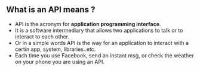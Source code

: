 ## What is an API means ?
- API is the acronym for **application programming interface**.
-  It is a software intermediary that allows two applications to talk or to interact to each other.
- Or in a simple words API is the way for an application to interact with a certin app, system, libraries..etc.
- Each time you use Facebook, send an instant msg, or check the weather on your phone you are using an API.




